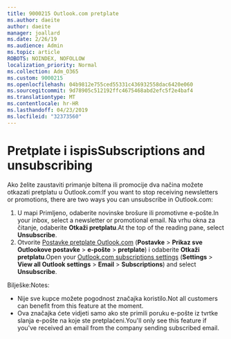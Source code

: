 ```yaml
---
title: 9000215 Outlook.com pretplate
ms.author: daeite
author: daeite
manager: joallard
ms.date: 2/26/19
ms.audience: Admin
ms.topic: article
ROBOTS: NOINDEX, NOFOLLOW
localization_priority: Normal
ms.collection: Adm_O365
ms.custom: 9000215
ms.openlocfilehash: 04b9812e755ced55331c436932558dac6420e060
ms.sourcegitcommit: 9d78905c512192ffc4675468abd2efc5f2e4baf4
ms.translationtype: MT
ms.contentlocale: hr-HR
ms.lasthandoff: 04/23/2019
ms.locfileid: "32373560"
---
```

# <a name="subscriptions-and-unsubscribing"></a><span data-ttu-id="69453-102">Pretplate i ispis</span><span class="sxs-lookup"><span data-stu-id="69453-102">Subscriptions and unsubscribing</span></span>

<span data-ttu-id="69453-103">Ako želite zaustaviti primanje biltena ili promocije dva načina možete otkazati pretplatu u Outlook.com:</span><span class="sxs-lookup"><span data-stu-id="69453-103">If you want to stop receiving newsletters or promotions, there are two ways you can unsubscribe in Outlook.com:</span></span>

1. <span data-ttu-id="69453-104">U mapi Primljeno, odaberite novinske brošure ili promotivne e-pošte.</span><span class="sxs-lookup"><span data-stu-id="69453-104">In your inbox, select a newsletter or promotional email.</span></span> <span data-ttu-id="69453-105">Na vrhu okna za čitanje, odaberite **Otkaži pretplatu**.</span><span class="sxs-lookup"><span data-stu-id="69453-105">At the top of the reading pane, select **Unsubscribe**.</span></span>
2. <span data-ttu-id="69453-106">Otvorite [Postavke pretplate Outlook.com](https://outlook.live.com/mail/options/mail/brandsSubscriptions) (**Postavke** > **Prikaz sve Outlookove postavke** > **e-pošte** > **pretplate**) i odaberite **Otkaži pretplatu**.</span><span class="sxs-lookup"><span data-stu-id="69453-106">Open your [Outlook.com subscriptions settings](https://outlook.live.com/mail/options/mail/brandsSubscriptions) (**Settings** > **View all Outlook settings** > **Email** > **Subscriptions**) and select **Unsubscribe**.</span></span>

<span data-ttu-id="69453-107">Bilješke:</span><span class="sxs-lookup"><span data-stu-id="69453-107">Notes:</span></span>

- <span data-ttu-id="69453-108">Nije sve kupce možete pogodnost značajka koristilo.</span><span class="sxs-lookup"><span data-stu-id="69453-108">Not all customers can benefit from this feature at the moment.</span></span>
- <span data-ttu-id="69453-109">Ova značajka ćete vidjeti samo ako ste primili poruku e-pošte iz tvrtke slanja e-pošte na koje ste pretplaćeni.</span><span class="sxs-lookup"><span data-stu-id="69453-109">You'll only see this feature if you've received an email from the company sending subscribed email.</span></span>